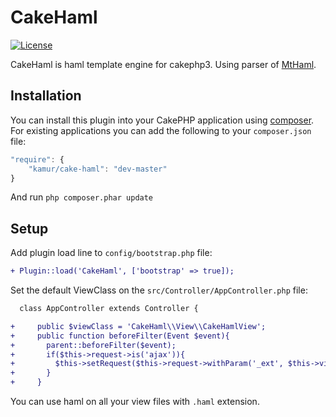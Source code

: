 # CakeHaml

[![License](https://poser.pugx.org/kamur/cake-haml/license.svg)](https://packagist.org/packages/kamur/cake-haml)

CakeHaml is haml template engine for cakephp3.
Using parser of [MtHaml](https://github.com/arnaud-lb/MtHaml).

## Installation

You can install this plugin into your CakePHP application using
[composer](http://getcomposer.org). For existing applications you can add the
following to your `composer.json` file:

```javascript
"require": {
    "kamur/cake-haml": "dev-master"
}
```

And run `php composer.phar update`

## Setup

Add plugin load line to `config/bootstrap.php` file:

```diff
+ Plugin::load('CakeHaml', ['bootstrap' => true]);
```

Set the default ViewClass on the `src/Controller/AppController.php` file:

```diff
  class AppController extends Controller {

+     public $viewClass = 'CakeHaml\\View\\CakeHamlView';
+     public function beforeFilter(Event $event){
+       parent::beforeFilter($event);
+       if($this->request->is('ajax')){
+         $this->setRequest($this->request->withParam('_ext', $this->viewClass));
+       }
+     }
```

You can use haml on all your view files with `.haml` extension.
